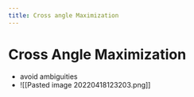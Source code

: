```yaml
---
title: Cross angle Maximization
---
```


# Cross Angle Maximization
- avoid ambiguities
- ![[Pasted image 20220418123203.png]]






